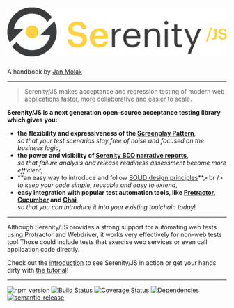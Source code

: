 <h1><img alt="Serenity/JS" src="images/serenity-js.svg" id="cover-logo" /></h1>

A handbook by [Jan Molak](https://janmolak.com)

----

> Serenity/JS makes acceptance and regression testing of modern web applications
faster, more collaborative and easier to scale.

**Serenity/JS is a next generation open-source acceptance testing library which gives you:**
* **the flexibility and expressiveness of the [Screenplay Pattern](scenarios/screenplay-pattern.md)**,<br />
  _so that your test scenarios stay free of noise and focused on the business logic_,
* **the power and visibility of [Serenity BDD](http://serenity-bdd.info/#/documentation)
[narrative reports](http://serenity-bdd.info/docs/serenity/#_detailed_description_of_aggregation_reports)**,<br />
  _so that failure analysis and release readiness assessment become more efficient_,
* **an easy way to introduce and follow [SOLID design principles](https://en.wikipedia.org/wiki/SOLID_&#40;object-oriented_design&#41;)**,<br />
  _to keep your code simple, reusable and easy to extend_,
* **easy integration with popular test automation tools,
  like [Protractor](https://github.com/angular/protractor), [Cucumber](https://github.com/cucumber/cucumber-js) and [Chai](http://chaijs.com/)**,<br />
  _so that you can introduce it into your existing toolchain *today*_!

----

Although Serenity/JS provides a strong support for automating web tests using Protractor and Webdriver,
it works very effectively for non-web tests too! 
Those could include tests that exercise web services or even call application code directly.

Check out the [introduction](introduction.md) to see Serenity/JS in action 
or get your hands dirty with [the tutorial](from-scripts-to-serenity/readme.md)! 

----

<p>
<a class="image" href="https://badge.fury.io/js/serenity-js" target="_blank"><img src="https://badge.fury.io/js/serenity-js.svg" alt="npm version"></a>
<a class="image" href="https://travis-ci.org/jan-molak/serenity-js" target="_blank"><img src="https://travis-ci.org/jan-molak/serenity-js.svg?branch=master" alt="Build Status"></a>
<a class="image" href="https://coveralls.io/github/jan-molak/serenity-js" target="_blank"><img src="https://coveralls.io/repos/github/jan-molak/serenity-js/badge.svg" alt="Coverage Status"></a>
<a class="image" href="https://david-dm.org/jan-molak/serenity-js" target="_blank"><img src="https://david-dm.org/jan-molak/serenity-js.svg" alt="Dependencies"></a>
<a class="image" href="https://github.com/semantic-release/semantic-release" target="_blank"><img src="https://img.shields.io/badge/%20%20%F0%9F%93%A6%F0%9F%9A%80-semantic--release-e10079.svg" alt="semantic-release"></a>
</p>
